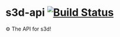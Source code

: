 # s3d-api [![Build Status](https://travis-ci.org/Filiosoft/s3d-api.svg?branch=master)](https://travis-ci.org/Filiosoft/s3d-api)
⚙ The API for s3d!
